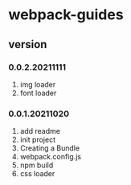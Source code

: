 # webpack-guides

## version
### 0.0.2.20211111
1. img loader
2. font loader

### 0.0.1.20211020
1. add readme
2. init project
3. Creating a Bundle
4. webpack.config.js
5. npm build
6. css loader

